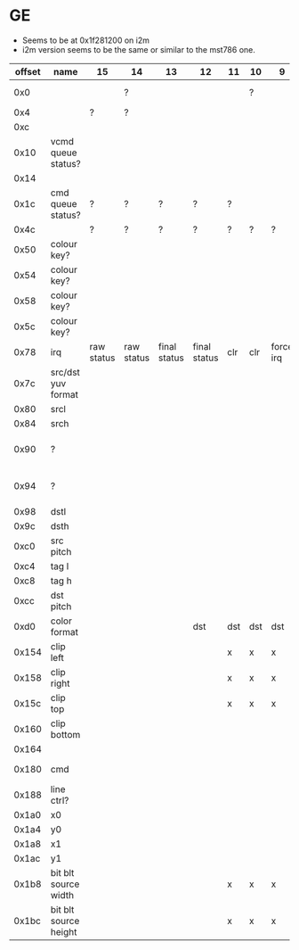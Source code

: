 # GE

- Seems to be at 0x1f281200 on i2m
- i2m version seems to be the same or similar to the mst786 one.

| offset | name                  | 15         | 14         | 13           | 12           | 11  | 10  | 9         | 8         | 7    | 6       | 5 | 4 | 3   | 2            | 1   | 0        | notes                          |
|--------|-----------------------|------------|------------|--------------|--------------|-----|-----|-----------|-----------|------|---------|---|---|-----|--------------|-----|----------|--------------------------------|
| 0x0    |                       |            | ?          |              |              |     | ?   |           |           |      |         |   |   |     | alpha blend? |     | enable   |                                |
| 0x4    |                       | ?          | ?          |              |              |     |     |           |           |      |         |   |   |     |              | ?   | ?        |                                |
| 0xc    |                       |            |            |              |              |     |     |           |           |      |         |   |   | ?   | ?            |     | ?        |                                |
| 0x10   | vcmd queue status?    |            |            |              |              |     |     |           |           |      |         |   |   |     |              |     |          |                                |
| 0x14   |                       |            |            |              |              |     |     |           |           | ?    |         | ? | ? |     | ?            | ?   |          |                                |
| 0x1c   | cmd queue status?     | ?          | ?          | ?            | ?            | ?   |     |           |           | ?    | ?       | ? | ? | ?   |              |     | GE busy? |                                |
| 0x4c   |                       | ?          | ?          | ?            | ?            | ?   | ?   | ?         | ?         | ?    | ?       | ? | ? | ?   | ?            | ?   | ?        |                                |
| 0x50   | colour key?           |            |            |              |              |     |     |           |           |      |         |   |   |     |              |     |          |                                |
| 0x54   | colour key?           |            |            |              |              |     |     |           |           |      |         |   |   |     |              |     |          |                                |
| 0x58   | colour key?           |            |            |              |              |     |     |           |           |      |         |   |   |     |              |     |          |                                |
| 0x5c   | colour key?           |            |            |              |              |     |     |           |           |      |         |   |   |     |              |     |          |                                |
| 0x78   | irq                   | raw status | raw status | final status | final status | clr | clr | force irq | force irq | mask | mask    |   |   |     |              |     |          |                                |
| 0x7c   | src/dst yuv format    |            |            |              |              |     |     |           |           |      |         |   |   |     |              |     |          |                                |
| 0x80   | srcl                  |            |            |              |              |     |     |           |           |      |         |   |   |     |              |     |          |                                |
| 0x84   | srch                  |            |            |              |              |     |     |           |           |      |         |   |   |     |              |     |          |                                |
| 0x90   | ?                     |            |            |              |              |     |     |           |           |      |         |   |   |     |              |     |          | written when waiting for a tag |
| 0x94   | ?                     |            |            |              |              |     |     |           |           |      |         |   |   |     |              |     |          | written when waiting for a tag |
| 0x98   | dstl                  |            |            |              |              |     |     |           |           |      |         |   |   |     |              |     |          |                                |
| 0x9c   | dsth                  |            |            |              |              |     |     |           |           |      |         |   |   |     |              |     |          |                                |
| 0xc0   | src pitch             |            |            |              |              |     |     |           |           |      |         |   |   |     |              |     |          |                                |
| 0xc4   | tag l                 |            |            |              |              |     |     |           |           |      |         |   |   |     |              |     |          |                                |
| 0xc8   | tag h                 |            |            |              |              |     |     |           |           |      |         |   |   |     |              |     |          |                                |
| 0xcc   | dst pitch             |            |            |              |              |     |     |           |           |      |         |   |   |     |              |     |          |                                |
| 0xd0   | color format          |            |            |              | dst          | dst | dst | dst       | dst       |      |         |   |   | src | src          | src | src      |                                |
| 0x154  | clip left             |            |            |              |              | x   | x   | x         | x         | x    | x       | x | x | x   | x            | x   | x        |                                |
| 0x158  | clip right            |            |            |              |              | x   | x   | x         | x         | x    | x       | x | x | x   | x            | x   | x        |                                |
| 0x15c  | clip top              |            |            |              |              | x   | x   | x         | x         | x    | x       | x | x | x   | x            | x   | x        |                                |
| 0x160  | clip bottom           |            |            |              |              |     |     |           |           |      |         |   |   |     |              |     |          |                                |
| 0x164  |                       |            |            |              |              |     |     |           |           |      |         |   |   |     |              | rot | rot      | GE_SetRotate                   |
| 0x180  | cmd                   |            |            |              |              |     |     |           |           |      | bit blt |   |   |     |              |     |          |                                |
| 0x188  | line ctrl?            |            |            |              |              |     |     |           |           |      |         |   |   |     |              |     |          |                                |
| 0x1a0  | x0                    |            |            |              |              |     |     |           |           |      |         |   |   |     |              |     |          |                                |
| 0x1a4  | y0                    |            |            |              |              |     |     |           |           |      |         |   |   |     |              |     |          |                                |
| 0x1a8  | x1                    |            |            |              |              |     |     |           |           |      |         |   |   |     |              |     |          |                                |
| 0x1ac  | y1                    |            |            |              |              |     |     |           |           |      |         |   |   |     |              |     |          |                                |
| 0x1b8  | bit blt source width  |            |            |              |              | x   | x   | x         | x         | x    | x       | x | x | x   | x            | x   | x        |                                |
| 0x1bc  | bit blt source height |            |            |              |              | x   | x   | x         | x         | x    | x       | x | x | x   | x            | x   | x        |                                |
